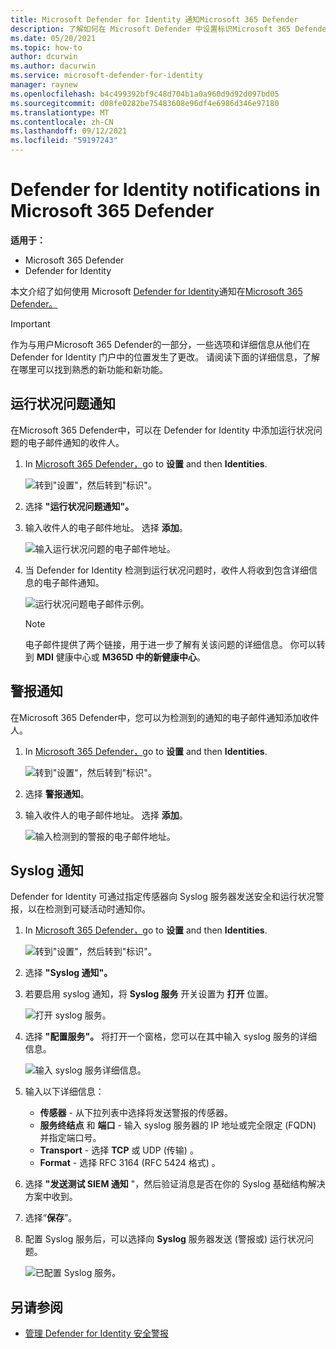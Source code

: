```yaml
---
title: Microsoft Defender for Identity 通知Microsoft 365 Defender
description: 了解如何在 Microsoft Defender 中设置标识Microsoft 365 Defender。
ms.date: 05/20/2021
ms.topic: how-to
author: dcurwin
ms.author: dacurwin
ms.service: microsoft-defender-for-identity
manager: raynew
ms.openlocfilehash: b4c499392bf9c48d704b1a0a960d9d92d097bd05
ms.sourcegitcommit: d08fe0282be75483608e96df4e6986d346e97180
ms.translationtype: MT
ms.contentlocale: zh-CN
ms.lasthandoff: 09/12/2021
ms.locfileid: "59197243"
---
```

# <a name="defender-for-identity-notifications-in-microsoft-365-defender"></a>Defender for Identity notifications in Microsoft 365 Defender

**适用于：**

- Microsoft 365 Defender
- Defender for Identity

本文介绍了如何使用 Microsoft [Defender for Identity](/defender-for-identity)通知在[Microsoft 365 Defender。](/microsoft-365/security/defender/overview-security-center)

> [!IMPORTANT]
> 作为与用户Microsoft 365 Defender的一部分，一些选项和详细信息从他们在 Defender for Identity 门户中的位置发生了更改。 请阅读下面的详细信息，了解在哪里可以找到熟悉的新功能和新功能。

## <a name="health-issues-notifications"></a>运行状况问题通知

在Microsoft 365 Defender中，可以在 Defender for Identity 中添加运行状况问题的电子邮件通知的收件人。

1. In [Microsoft 365 Defender，](https://security.microsoft.com/)go to **设置** and then **Identities**.

    ![转到"设置"，然后转到"标识"。](../../media/defender-identity/settings-identities.png)

1. 选择 **"运行状况问题通知"。**

1. 输入收件人的电子邮件地址。 选择 **添加**。

    ![输入运行状况问题的电子邮件地址。](../../media/defender-identity/health-email-recipient.png)

1. 当 Defender for Identity 检测到运行状况问题时，收件人将收到包含详细信息的电子邮件通知。

    ![运行状况问题电子邮件示例。](../../media/defender-identity/health-email.png)

    > [!NOTE]
    > 电子邮件提供了两个链接，用于进一步了解有关该问题的详细信息。 你可以转到 **MDI** 健康中心或 **M365D 中的新健康中心**。

## <a name="alert-notifications"></a>警报通知

在Microsoft 365 Defender中，您可以为检测到的通知的电子邮件通知添加收件人。

1. In [Microsoft 365 Defender，](https://security.microsoft.com/)go to **设置** and then **Identities**.

    ![转到"设置"，然后转到"标识"。](../../media/defender-identity/settings-identities.png)

1. 选择 **警报通知**。

1. 输入收件人的电子邮件地址。 选择 **添加**。

    ![输入检测到的警报的电子邮件地址。](../../media/defender-identity/alert-email-recipient.png)

## <a name="syslog-notifications"></a>Syslog 通知

Defender for Identity 可通过指定传感器向 Syslog 服务器发送安全和运行状况警报，以在检测到可疑活动时通知你。

1. In [Microsoft 365 Defender，](https://security.microsoft.com/)go to **设置** and then **Identities**.

    ![转到"设置"，然后转到"标识"。](../../media/defender-identity/settings-identities.png)

1. 选择 **"Syslog 通知"。**

1. 若要启用 syslog 通知，将 **Syslog 服务** 开关设置为 **打开** 位置。

    ![打开 syslog 服务。](../../media/defender-identity/syslog-service.png)

1. 选择 **"配置服务"。** 将打开一个窗格，您可以在其中输入 syslog 服务的详细信息。

    ![输入 syslog 服务详细信息。](../../media/defender-identity/syslog-sensor.png)

1. 输入以下详细信息：

    - **传感器** - 从下拉列表中选择将发送警报的传感器。
    - **服务终结点** 和 **端口** - 输入 syslog 服务器的 IP 地址或完全限定 (FQDN) 并指定端口号。
    - **Transport** - 选择 **TCP** 或 UDP (传输) 。
    - **Format** - 选择 RFC 3164 (RFC 5424 格式) 。

1. 选择 **"发送测试 SIEM 通知** "，然后验证消息是否在你的 Syslog 基础结构解决方案中收到。

1. 选择“**保存**”。

1. 配置 Syslog 服务后，可以选择向 **Syslog** 服务器发送 (警报或) 运行状况问题。

    ![已配置 Syslog 服务。](../../media/defender-identity/syslog-configured.png)

## <a name="see-also"></a>另请参阅

- [管理 Defender for Identity 安全警报](manage-security-alerts.md)
